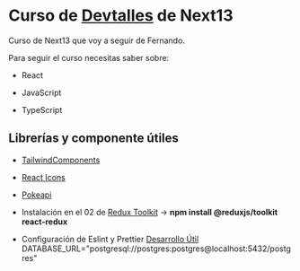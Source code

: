 # Curso de [Devtalles](https://devtalles.com) de Next13

Curso de Next13 que voy a seguir de Fernando.

Para seguir el curso necesitas saber sobre:

- React

- JavaScript

- TypeScript

## Librerías y componente útiles

- [TailwindComponents](https://tailwindcomponents.com)

- [React Icons](https://react-icons.github.io/react-icons/)

- [Pokeapi](https://pokeapi.co)

- Instalación en el 02 de [Redux Toolkit](https://redux-toolkit.js.org/tutorials/quick-start) -> **npm install @reduxjs/toolkit react-redux**

- Configuración de Eslint y Prettier [Desarrollo Útil](https://www.youtube.com/watch?v=3BHXuZvI4FI)
DATABASE_URL="postgresql://postgres:postgres@localhost:5432/postgres"
